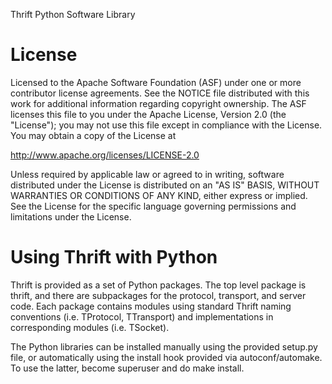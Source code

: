 Thrift Python Software Library

License
=======

Licensed to the Apache Software Foundation (ASF) under one
or more contributor license agreements. See the NOTICE file
distributed with this work for additional information
regarding copyright ownership. The ASF licenses this file
to you under the Apache License, Version 2.0 (the
"License"); you may not use this file except in compliance
with the License. You may obtain a copy of the License at

  http://www.apache.org/licenses/LICENSE-2.0

Unless required by applicable law or agreed to in writing,
software distributed under the License is distributed on an
"AS IS" BASIS, WITHOUT WARRANTIES OR CONDITIONS OF ANY
KIND, either express or implied. See the License for the
specific language governing permissions and limitations
under the License.

Using Thrift with Python
========================

Thrift is provided as a set of Python packages. The top level package is
thrift, and there are subpackages for the protocol, transport, and server
code. Each package contains modules using standard Thrift naming conventions
(i.e. TProtocol, TTransport) and implementations in corresponding modules
(i.e. TSocket).

The Python libraries can be installed manually using the provided setup.py
file, or automatically using the install hook provided via autoconf/automake.
To use the latter, become superuser and do make install.
